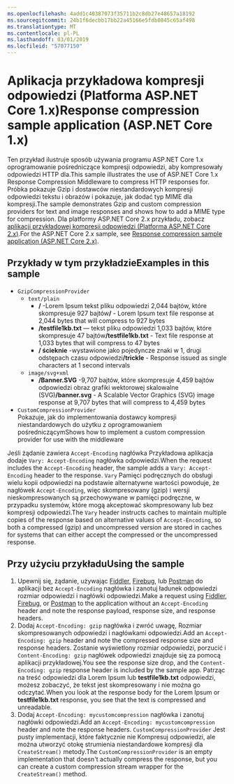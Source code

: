 ```yaml
---
ms.openlocfilehash: 4add1c40387073f35711b2c8db27e48657a18192
ms.sourcegitcommit: 24b1f6decbb17bb22a45166e5fdb0845c65af498
ms.translationtype: MT
ms.contentlocale: pl-PL
ms.lasthandoff: 03/01/2019
ms.locfileid: "57077150"
---
```

# <a name="response-compression-sample-application-aspnet-core-1x"></a><span data-ttu-id="c6dcc-101">Aplikacja przykładowa kompresji odpowiedzi (Platforma ASP.NET Core 1.x)</span><span class="sxs-lookup"><span data-stu-id="c6dcc-101">Response compression sample application (ASP.NET Core 1.x)</span></span>

<span data-ttu-id="c6dcc-102">Ten przykład ilustruje sposób używania programu ASP.NET Core 1.x oprogramowanie pośredniczące kompresji odpowiedzi, aby kompresowały odpowiedzi HTTP dla.</span><span class="sxs-lookup"><span data-stu-id="c6dcc-102">This sample illustrates the use of ASP.NET Core 1.x Response Compression Middleware to compress HTTP responses for.</span></span> <span data-ttu-id="c6dcc-103">Próbka pokazuje Gzip i dostawców niestandardowych kompresji odpowiedzi tekstu i obrazów i pokazuje, jak dodać typ MIME dla kompresji.</span><span class="sxs-lookup"><span data-stu-id="c6dcc-103">The sample demonstrates Gzip and custom compression providers for text and image responses and shows how to add a MIME type for compression.</span></span> <span data-ttu-id="c6dcc-104">Dla platformy ASP.NET Core 2.x przykładu, zobacz [aplikacji przykładowej kompresji odpowiedzi (Platforma ASP.NET Core 2.x)](https://github.com/aspnet/Docs/tree/master/aspnetcore/performance/response-compression/samples/2.x).</span><span class="sxs-lookup"><span data-stu-id="c6dcc-104">For the ASP.NET Core 2.x sample, see [Response compression sample application (ASP.NET Core 2.x)](https://github.com/aspnet/Docs/tree/master/aspnetcore/performance/response-compression/samples/2.x).</span></span>

## <a name="examples-in-this-sample"></a><span data-ttu-id="c6dcc-105">Przykłady w tym przykładzie</span><span class="sxs-lookup"><span data-stu-id="c6dcc-105">Examples in this sample</span></span>

* `GzipCompressionProvider`
  * `text/plain`
    * <span data-ttu-id="c6dcc-106">**/** -Lorem Ipsum tekst pliku odpowiedzi 2,044 bajtów, które skompresuje 927 bajtów</span><span class="sxs-lookup"><span data-stu-id="c6dcc-106">**/** - Lorem Ipsum text file response at 2,044 bytes that will compress to 927 bytes</span></span>
    * <span data-ttu-id="c6dcc-107">**/testfile1kb.txt** — tekst pliku odpowiedzi 1,033 bajtów, które skompresuje 47 bajtów</span><span class="sxs-lookup"><span data-stu-id="c6dcc-107">**/testfile1kb.txt** - Text file response at 1,033 bytes that will compress to 47 bytes</span></span>
    * <span data-ttu-id="c6dcc-108">**/ ścieknie** -wystawione jako pojedyncze znaki w 1, drugi odstępach czasu odpowiedzi</span><span class="sxs-lookup"><span data-stu-id="c6dcc-108">**/trickle** - Response issued as single characters at 1 second intervals</span></span>
  * `image/svg+xml`
    * <span data-ttu-id="c6dcc-109">**/Banner.SVG** -9,707 bajtów, które skompresuje 4,459 bajtów odpowiedzi obraz grafiki wektorowej skalowalne (SVG)</span><span class="sxs-lookup"><span data-stu-id="c6dcc-109">**/banner.svg** - A Scalable Vector Graphics (SVG) image response at 9,707 bytes that will compress to 4,459 bytes</span></span>
* `CustomCompressionProvider`<br><span data-ttu-id="c6dcc-110">Pokazuje, jak do implementowania dostawcy kompresji niestandardowych do użytku z oprogramowaniem pośredniczącym</span><span class="sxs-lookup"><span data-stu-id="c6dcc-110">Shows how to implement a custom compression provider for use with the middleware</span></span>

<span data-ttu-id="c6dcc-111">Jeśli żądanie zawiera `Accept-Encoding` nagłówka Przykładowa aplikacja dodaje `Vary: Accept-Encoding` nagłówka odpowiedzi.</span><span class="sxs-lookup"><span data-stu-id="c6dcc-111">When the request includes the `Accept-Encoding` header, the sample adds a `Vary: Accept-Encoding` header to the response.</span></span> <span data-ttu-id="c6dcc-112">`Vary` Pamięci podręcznych do obsługi wielu kopii odpowiedzi na podstawie alternatywne wartości powoduje, że nagłówek `Accept-Encoding`, więc skompresowany (gzip) i wersji nieskompresowanych są przechowywane w pamięci podręczne, w przypadku systemów, które mogą akceptować skompresowany lub bez kompresji odpowiedzi.</span><span class="sxs-lookup"><span data-stu-id="c6dcc-112">The `Vary` header instructs caches to maintain multiple copies of the response based on alternative values of `Accept-Encoding`, so both a compressed (gzip) and uncompressed version are stored in caches for systems that can either accept the compressed or the uncompressed response.</span></span>

## <a name="using-the-sample"></a><span data-ttu-id="c6dcc-113">Przy użyciu przykładu</span><span class="sxs-lookup"><span data-stu-id="c6dcc-113">Using the sample</span></span>

1. <span data-ttu-id="c6dcc-114">Upewnij się, żądanie, używając [Fiddler](http://www.telerik.com/fiddler), [Firebug](http://getfirebug.com/), lub [Postman](https://www.getpostman.com/) do aplikacji bez `Accept-Encoding` nagłówka i zanotuj ładunek odpowiedzi rozmiar odpowiedzi i nagłówki odpowiedzi.</span><span class="sxs-lookup"><span data-stu-id="c6dcc-114">Make a request using [Fiddler](http://www.telerik.com/fiddler), [Firebug](http://getfirebug.com/), or [Postman](https://www.getpostman.com/) to the application without an `Accept-Encoding` header and note the response payload, response size, and response headers.</span></span>
1. <span data-ttu-id="c6dcc-115">Dodaj `Accept-Encoding: gzip` nagłówka i zwróć uwagę, Rozmiar skompresowanych odpowiedzi i nagłówkami odpowiedzi.</span><span class="sxs-lookup"><span data-stu-id="c6dcc-115">Add an `Accept-Encoding: gzip` header and note the compressed response size and response headers.</span></span> <span data-ttu-id="c6dcc-116">Zostanie wyświetlony rozmiar odpowiedzi, porzucić i `Content-Encoding: gzip` nagłówek odpowiedzi znajduje się za pomocą aplikacji przykładowej.</span><span class="sxs-lookup"><span data-stu-id="c6dcc-116">You see the response size drop, and the `Content-Encoding: gzip` response header is included by the sample app.</span></span> <span data-ttu-id="c6dcc-117">Patrząc na treść odpowiedzi dla Lorem Ipsum lub **testfile1kb.txt** odpowiedzi, możesz zobaczyć, że tekst jest skompresowany i nie można go odczytać.</span><span class="sxs-lookup"><span data-stu-id="c6dcc-117">When you look at the response body for the Lorem Ipsum or **testfile1kb.txt** response, you see that the text is compressed and unreadable.</span></span>
1. <span data-ttu-id="c6dcc-118">Dodaj `Accept-Encoding: mycustomcompression` nagłówka i zanotuj nagłówki odpowiedzi.</span><span class="sxs-lookup"><span data-stu-id="c6dcc-118">Add an `Accept-Encoding: mycustomcompression` header and note the response headers.</span></span> <span data-ttu-id="c6dcc-119">`CustomCompressionProvider` Jest pusty implementacji, które faktycznie nie Kompresuj odpowiedzi, ale można utworzyć otokę strumienia niestandardowe kompresji dla `CreateStream()` metody.</span><span class="sxs-lookup"><span data-stu-id="c6dcc-119">The `CustomCompressionProvider` is an empty implementation that doesn't actually compress the response, but you can create a custom compression stream wrapper for the `CreateStream()` method.</span></span>
